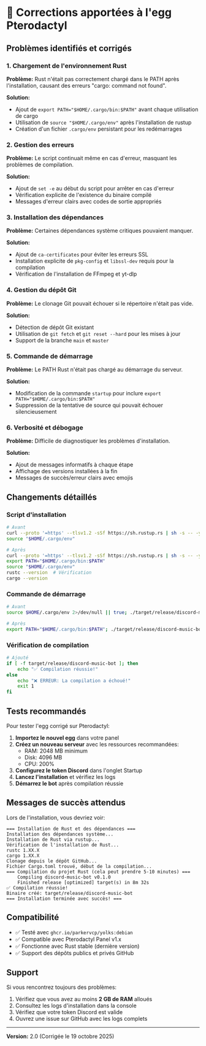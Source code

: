 # 🔧 Corrections apportées à l'egg Pterodactyl

## Problèmes identifiés et corrigés

### 1. **Chargement de l'environnement Rust**

**Problème:** Rust n'était pas correctement chargé dans le PATH après l'installation, causant des erreurs "cargo: command not found".

**Solution:**
- Ajout de `export PATH="$HOME/.cargo/bin:$PATH"` avant chaque utilisation de cargo
- Utilisation de `source "$HOME/.cargo/env"` après l'installation de rustup
- Création d'un fichier `.cargo/env` persistant pour les redémarrages

### 2. **Gestion des erreurs**

**Problème:** Le script continuait même en cas d'erreur, masquant les problèmes de compilation.

**Solution:**
- Ajout de `set -e` au début du script pour arrêter en cas d'erreur
- Vérification explicite de l'existence du binaire compilé
- Messages d'erreur clairs avec codes de sortie appropriés

### 3. **Installation des dépendances**

**Problème:** Certaines dépendances système critiques pouvaient manquer.

**Solution:**
- Ajout de `ca-certificates` pour éviter les erreurs SSL
- Installation explicite de `pkg-config` et `libssl-dev` requis pour la compilation
- Vérification de l'installation de FFmpeg et yt-dlp

### 4. **Gestion du dépôt Git**

**Problème:** Le clonage Git pouvait échouer si le répertoire n'était pas vide.

**Solution:**
- Détection de dépôt Git existant
- Utilisation de `git fetch` et `git reset --hard` pour les mises à jour
- Support de la branche `main` et `master`

### 5. **Commande de démarrage**

**Problème:** Le PATH Rust n'était pas chargé au démarrage du serveur.

**Solution:**
- Modification de la commande `startup` pour inclure `export PATH="$HOME/.cargo/bin:$PATH"`
- Suppression de la tentative de source qui pouvait échouer silencieusement

### 6. **Verbosité et débogage**

**Problème:** Difficile de diagnostiquer les problèmes d'installation.

**Solution:**
- Ajout de messages informatifs à chaque étape
- Affichage des versions installées à la fin
- Messages de succès/erreur clairs avec emojis

## Changements détaillés

### Script d'installation

```bash
# Avant
curl --proto '=https' --tlsv1.2 -sSf https://sh.rustup.rs | sh -s -- -y
source "$HOME/.cargo/env"

# Après
curl --proto '=https' --tlsv1.2 -sSf https://sh.rustup.rs | sh -s -- -y --default-toolchain stable
export PATH="$HOME/.cargo/bin:$PATH"
source "$HOME/.cargo/env"
rustc --version  # Vérification
cargo --version
```

### Commande de démarrage

```bash
# Avant
source $HOME/.cargo/env 2>/dev/null || true; ./target/release/discord-music-bot

# Après
export PATH="$HOME/.cargo/bin:$PATH"; ./target/release/discord-music-bot
```

### Vérification de compilation

```bash
# Ajouté
if [ -f target/release/discord-music-bot ]; then
    echo "✅ Compilation réussie!"
else
    echo "❌ ERREUR: La compilation a échoué!"
    exit 1
fi
```

## Tests recommandés

Pour tester l'egg corrigé sur Pterodactyl:

1. **Importez le nouvel egg** dans votre panel
2. **Créez un nouveau serveur** avec les ressources recommandées:
   - RAM: 2048 MB minimum
   - Disk: 4096 MB
   - CPU: 200%
3. **Configurez le token Discord** dans l'onglet Startup
4. **Lancez l'installation** et vérifiez les logs
5. **Démarrez le bot** après compilation réussie

## Messages de succès attendus

Lors de l'installation, vous devriez voir:

```
=== Installation de Rust et des dépendances ===
Installation des dépendances système...
Installation de Rust via rustup...
Vérification de l'installation de Rust...
rustc 1.XX.X
cargo 1.XX.X
Clonage depuis le dépôt GitHub...
Fichier Cargo.toml trouvé, début de la compilation...
=== Compilation du projet Rust (cela peut prendre 5-10 minutes) ===
    Compiling discord-music-bot v0.1.0
    Finished release [optimized] target(s) in 8m 32s
✅ Compilation réussie!
Binaire créé: target/release/discord-music-bot
=== Installation terminée avec succès! ===
```

## Compatibilité

- ✅ Testé avec `ghcr.io/parkervcp/yolks:debian`
- ✅ Compatible avec Pterodactyl Panel v1.x
- ✅ Fonctionne avec Rust stable (dernière version)
- ✅ Support des dépôts publics et privés GitHub

## Support

Si vous rencontrez toujours des problèmes:

1. Vérifiez que vous avez au moins **2 GB de RAM** alloués
2. Consultez les logs d'installation dans la console
3. Vérifiez que votre token Discord est valide
4. Ouvrez une issue sur GitHub avec les logs complets

---

**Version:** 2.0 (Corrigée le 19 octobre 2025)

